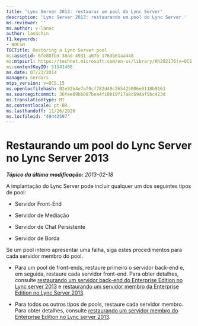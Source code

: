 ```yaml
---
title: 'Lync Server 2013: restaurar um pool do Lync Server'
description: 'Lync Server 2013: restaurando um pool do Lync Server.'
ms.reviewer: ''
ms.author: v-lanac
author: lanachin
f1.keywords:
- NOCSH
TOCTitle: Restoring a Lync Server pool
ms:assetid: 6fe80fb3-38ad-4931-a07b-1763b61aa448
ms:mtpsurl: https://technet.microsoft.com/en-us/library/Hh202176(v=OCS.15)
ms:contentKeyID: 51541488
ms.date: 07/23/2014
manager: serdars
mtps_version: v=OCS.15
ms.openlocfilehash: 02e92b4e7af9cf782d49c265425006e0118b9161
ms.sourcegitcommit: 36fee89bb887bea4f18b19f17a8c69daf5bc423d
ms.translationtype: MT
ms.contentlocale: pt-BR
ms.lasthandoff: 11/26/2020
ms.locfileid: "49442597"
---
```

# <a name="restoring-a-lync-server-pool-in-lync-server-2013"></a>Restaurando um pool do Lync Server no Lync Server 2013

<div data-xmlns="http://www.w3.org/1999/xhtml">

<div class="topic" data-xmlns="http://www.w3.org/1999/xhtml" data-msxsl="urn:schemas-microsoft-com:xslt" data-cs="https://msdn.microsoft.com/">

<div data-asp="https://msdn2.microsoft.com/asp">



</div>

<div id="mainSection">

<div id="mainBody">

<span> </span>

_**Tópico da última modificação:** 2013-02-18_

A implantação do Lync Server pode incluir qualquer um dos seguintes tipos de pool:

  - Servidor Front-End

  - Servidor de Mediação

  - Servidor de Chat Persistente

  - Servidor de Borda

Se um pool inteiro apresentar uma falha, siga estes procedimentos para cada servidor membro do pool.

  - Para um pool de front-ends, restaure primeiro o servidor back-end e, em seguida, restaure cada servidor front-end. Para obter detalhes, consulte [restaurando um servidor back-end do Enterprise Edition no Lync server 2013](lync-server-2013-restoring-an-enterprise-edition-back-end-server.md) e [restaurando um servidor membro da Enterprise Edition no Lync Server 2013](lync-server-2013-restoring-an-enterprise-edition-member-server.md).

  - Para todos os outros tipos de pools, restaure cada servidor membro. Para obter detalhes, consulte [restaurando um servidor membro do Enterprise Edition no Lync server 2013](lync-server-2013-restoring-an-enterprise-edition-member-server.md).

</div>

<span> </span>

</div>

</div>

</div>

